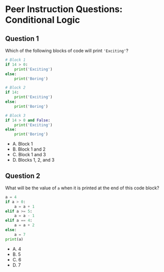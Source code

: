 # Peer Instruction Questions: Conditional Logic

## Question 1

Which of the following blocks of code will print `'Exciting'`?

```python
# Block 1
if 14 > 0:
    print('Exciting')
else:
    print('Boring')

# Block 2
if 14:
    print('Exciting')
else:
    print('Boring')

# Block 3
if 14 > 0 and False:
    print('Exciting')
else:
    print('Boring')
```

- A. Block 1
- B. Block 1 and 2
- C. Block 1 and 3
- D. Blocks 1, 2, and 3

## Question 2

What will be the value of `a` when it is printed at the end of this code block?

```python
a = 4
if a > 0:
    a = a + 1
elif a >= 5:
    a = a - 1
elif a == 4:
    a = a + 2
else:
    a = 7
print(a)
```

- A. 4
- B. 5
- C. 6
- D. 7
